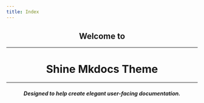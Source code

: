 ```yaml
---
title: Index
---
```


<center>
  <h2>
    Welcome to
  </h2>
  <hr />
  <h1>
    Shine Mkdocs Theme
  </h1>
  <hr />
  <div class="w3-text-grey">
    <h5>
      Designed to help create elegant user-facing documentation.
    </h5>
  </div>
</center>




